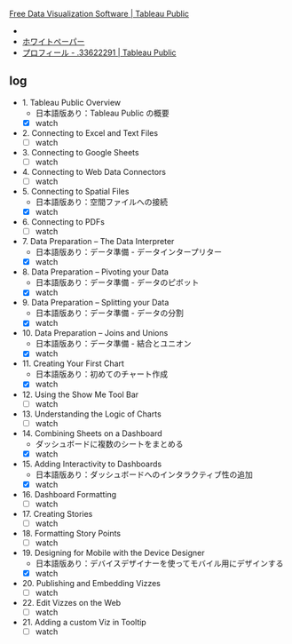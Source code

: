 [Free Data Visualization Software \| Tableau Public](https://public.tableau.com/ja-jp/s/)

- 
- [ホワイトペーパー](https://www.tableau.com/ja-jp/learn/whitepapers)
- [プロフィール \- \.33622291 \| Tableau Public](https://public.tableau.com/app/profile/.33622291)



## log
- 1\. Tableau Public Overview
	- 日本語版あり：Tableau Public の概要	
	- [x] watch
- 2\. Connecting to Excel and Text Files
	- [ ] watch
- 3\. Connecting to Google Sheets
	- [ ] watch
- 4\. Connecting to Web Data Connectors
	- [ ] watch
- 5\. Connecting to Spatial Files
	- 日本語版あり：空間ファイルへの接続 
	- [x] watch
- 6\. Connecting to PDFs
	- [ ] watch
- 7\. Data Preparation – The Data Interpreter
	- 日本語版あり：データ準備 - データインタープリター
	- [x] watch
- 8\. Data Preparation – Pivoting your Data
	- 日本語版あり：データ準備 - データのピボット
	- [x] watch
- 9\. Data Preparation – Splitting your Data
	- 日本語版あり：データ準備 - データの分割
	- [x] watch
-  10\. Data Preparation – Joins and Unions
	- 日本語版あり：データ準備 - 結合とユニオン
	- [x] watch
- 11\. Creating Your First Chart
	- 日本語版あり：初めてのチャート作成 
	- [x] watch
- 12\. Using the Show Me Tool Bar
	- [ ] watch
- 13\. Understanding the Logic of Charts
	- [ ] watch
- 14\. Combining Sheets on a Dashboard
	- ダッシュボードに複数のシートをまとめる
	- [x] watch
- 15\. Adding Interactivity to Dashboards
	- 日本語版あり：ダッシュボードへのインタラクティブ性の追加
	- [x] watch
- 16\. Dashboard Formatting
	- [ ] watch
- 17\. Creating Stories
	- [ ] watch
- 18\. Formatting Story Points
	- [ ] watch
- 19\. Designing for Mobile with the Device Designer
	- 日本語版あり：デバイスデザイナーを使ってモバイル用にデザインする
	- [x] watch
- 20\. Publishing and Embedding Vizzes
	- [ ] watch
- 22\. Edit Vizzes on the Web
	- [ ] watch
- 21\. Adding a custom Viz in Tooltip
	- [ ] watch